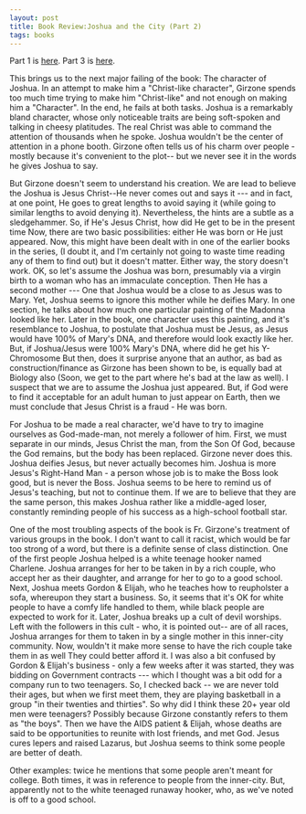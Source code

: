 ```yaml
---
layout: post
title: Book Review:Joshua and the City (Part 2)
tags: books
---
```


  Part 1 is [here](2004-04-10-book-review-joshua-and-the-city-part-1.html).
  Part 3 is [here](2004-04-10-book-review-joshua-and-the-city-part-3.html).
  
  
This brings us to the next major failing of the book: The character of Joshua. In an attempt to make him a "Christ-like character", Girzone spends too much time trying to make him "Christ-like" and not enough on making him a "Character". In the end, he fails at both tasks. Joshua is a remarkably bland character, whose only noticeable traits are being soft-spoken and talking in cheesy platitudes. The real Christ was able to command the attention of thousands when he spoke. Joshua wouldn't be the center of attention in a phone booth. Girzone often tells us of his charm over people - mostly because it's convenient to the plot-- but we never see it in the words he gives Joshua to say.  
     
But Girzone doesn't seem to understand his creation. We are lead to believe the Joshua is Jesus Christ--He never comes out and says it --- and in fact, at one point, He goes to great lengths to avoid saying it (while going to similar lengths to avoid denying it). Nevertheless, the hints are a subtle as a sledgehammer. So, if He's Jesus Christ, how did He get to be in the present time  Now, there are two basic possibilities: either He was born or He just appeared. Now, this might have been dealt with in one of the earlier books in the series, (I doubt it, and I'm certainly not going to waste time reading any of them to find out) but it doesn't matter. Either way, the story doesn't work. OK, so let's assume the Joshua was born, presumably via a virgin birth to a woman who has an immaculate conception.  Then He has a second mother --- One that Joshua would be a close to as Jesus was to Mary. Yet, Joshua seems to ignore this mother while he deifies Mary. In one section, he talks about how much one particular painting of the Madonna looked like her. Later in the book, one character uses this painting, and it's resemblance to Joshua, to postulate that Joshua must be Jesus, as Jesus would have 100% of Mary's DNA, and therefore would look exactly like her. But, if Joshua/Jesus were 100% Mary's DNA, where did he get his Y-Chromosome  But then, does it surprise anyone that an author, as bad as construction/finance as Girzone has been shown to be, is equally bad at Biology also  (Soon, we get to the part where he's bad at the law as well). I suspect that we are to assume the Joshua just appeared. But, if God were to find it acceptable for an adult human to just appear on Earth, then we must conclude that Jesus Christ is a fraud - He was born.  
     
For Joshua to be made a real character, we'd have to try to imagine ourselves as God-made-man, not merely a follower of him. First, we must separate in our minds, Jesus Christ the man, from the Son Of God, because the God remains, but the body has been replaced. Girzone never does this. Joshua deifies Jesus, but never actually becomes him. Joshua is more Jesus's Right-Hand Man - a person whose job is to make the Boss look good, but is never the Boss. Joshua seems to be here to remind us of Jesus's teaching, but not to continue them. If we are to believe that they are the same person, this makes Joshua rather like a middle-aged loser, constantly reminding people of his success as a high-school football star. 
     
One of the most troubling aspects of the book is Fr. Girzone's treatment of various groups in the book. I don't want to call it racist, which would be far too strong of a word, but there is a definite sense of class distinction. One of the first people Joshua helped is a white teenage hooker named Charlene. Joshua arranges for her to be taken in by a rich couple, who accept her as their daughter, and arrange for her to go to a good school. Next, Joshua meets Gordon &amp; Elijah, who he teaches how to reupholster a sofa, whereupon they start a business. So, it seems that it's OK for white people to have a comfy life handled to them, while black people are expected to work for it. Later, Joshua breaks up a cult of devil worships. Left with the followers in this cult - who, it is pointed out-- are of all races, Joshua arranges for them to taken in by a single mother in this inner-city community. Now, wouldn't it make more sense to have the rich couple take them in as well  They could better afford it. I was also a bit confused by Gordon &amp; Elijah's business - only a few weeks after it was started, they was bidding on Government contracts --- which I thought was a bit odd for a company run to two teenagers. So, I checked back -- we are never told their ages, but when we first meet them, they are playing basketball in a group "in their twenties and thirties". So why did I think these 20+ year old men were teenagers?  Possibly because Girzone constantly refers to them as "the boys".  Then we have the AIDS patient &amp; Elijah, whose deaths are said to be opportunities to reunite with lost friends, and met God. Jesus cures lepers and raised Lazarus, but Joshua seems to think some people are better of death.

Other examples: twice he mentions that some people aren't meant for college. Both times, it was in reference to people from the inner-city. But, apparently not to the white teenaged runaway hooker, who, as we've noted is off to a good school. 
      